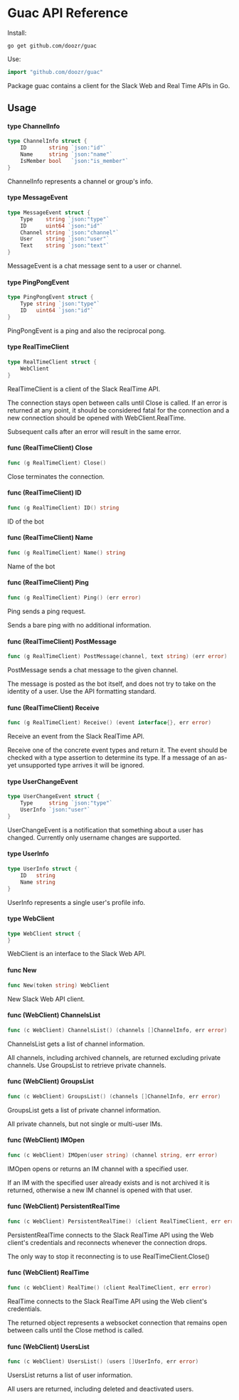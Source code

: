# Guac API Reference

Install:

```
go get github.com/doozr/guac
```

Use:

```go
import "github.com/doozr/guac"
```

Package guac contains a client for the Slack Web and Real Time APIs in Go.

## Usage

#### type ChannelInfo

```go
type ChannelInfo struct {
	ID       string `json:"id"`
	Name     string `json:"name"`
	IsMember bool   `json:"is_member"`
}
```

ChannelInfo represents a channel or group's info.

#### type MessageEvent

```go
type MessageEvent struct {
	Type    string `json:"type"`
	ID      uint64 `json:"id"`
	Channel string `json:"channel"`
	User    string `json:"user"`
	Text    string `json:"text"`
}
```

MessageEvent is a chat message sent to a user or channel.

#### type PingPongEvent

```go
type PingPongEvent struct {
	Type string `json:"type"`
	ID   uint64 `json:"id"`
}
```

PingPongEvent is a ping and also the reciprocal pong.

#### type RealTimeClient

```go
type RealTimeClient struct {
	WebClient
}
```

RealTimeClient is a client of the Slack RealTime API.

The connection stays open between calls until Close is called. If an error is
returned at any point, it should be considered fatal for the connection and a
new connection should be opened with WebClient.RealTime.

Subsequent calls after an error will result in the same error.

#### func (RealTimeClient) Close

```go
func (g RealTimeClient) Close()
```
Close terminates the connection.

#### func (RealTimeClient) ID

```go
func (g RealTimeClient) ID() string
```
ID of the bot

#### func (RealTimeClient) Name

```go
func (g RealTimeClient) Name() string
```
Name of the bot

#### func (RealTimeClient) Ping

```go
func (g RealTimeClient) Ping() (err error)
```
Ping sends a ping request.

Sends a bare ping with no additional information.

#### func (RealTimeClient) PostMessage

```go
func (g RealTimeClient) PostMessage(channel, text string) (err error)
```
PostMessage sends a chat message to the given channel.

The message is posted as the bot itself, and does not try to take on the
identity of a user. Use the API formatting standard.

#### func (RealTimeClient) Receive

```go
func (g RealTimeClient) Receive() (event interface{}, err error)
```
Receive an event from the Slack RealTime API.

Receive one of the concrete event types and return it. The event should be
checked with a type assertion to determine its type. If a message of an as-yet
unsupported type arrives it will be ignored.

#### type UserChangeEvent

```go
type UserChangeEvent struct {
	Type     string `json:"type"`
	UserInfo `json:"user"`
}
```

UserChangeEvent is a notification that something about a user has changed.
Currently only username changes are supported.

#### type UserInfo

```go
type UserInfo struct {
	ID   string
	Name string
}
```

UserInfo represents a single user's profile info.

#### type WebClient

```go
type WebClient struct {
}
```

WebClient is an interface to the Slack Web API.

#### func  New

```go
func New(token string) WebClient
```
New Slack Web API client.

#### func (WebClient) ChannelsList

```go
func (c WebClient) ChannelsList() (channels []ChannelInfo, err error)
```
ChannelsList gets a list of channel information.

All channels, including archived channels, are returned excluding private
channels. Use GroupsList to retrieve private channels.

#### func (WebClient) GroupsList

```go
func (c WebClient) GroupsList() (channels []ChannelInfo, err error)
```
GroupsList gets a list of private channel information.

All private channels, but not single or multi-user IMs.

#### func (WebClient) IMOpen

```go
func (c WebClient) IMOpen(user string) (channel string, err error)
```
IMOpen opens or returns an IM channel with a specified user.

If an IM with the specified user already exists and is not archived it is
returned, otherwise a new IM channel is opened with that user.

#### func (WebClient) PersistentRealTime

```go
func (c WebClient) PersistentRealTime() (client RealTimeClient, err error)
```
PersistentRealTime connects to the Slack RealTime API using the Web client's
credentials and reconnects whenever the connection drops.

The only way to stop it reconnecting is to use RealTimeClient.Close()

#### func (WebClient) RealTime

```go
func (c WebClient) RealTime() (client RealTimeClient, err error)
```
RealTime connects to the Slack RealTime API using the Web client's credentials.

The returned object represents a websocket connection that remains open between
calls until the Close method is called.

#### func (WebClient) UsersList

```go
func (c WebClient) UsersList() (users []UserInfo, err error)
```
UsersList returns a list of user information.

All users are returned, including deleted and deactivated users.
